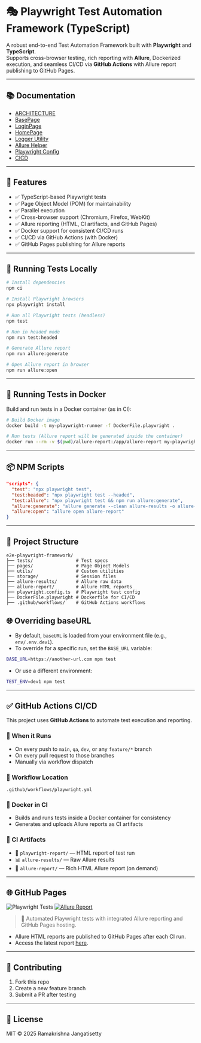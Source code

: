 # 🎭 Playwright Test Automation Framework (TypeScript)

A robust end-to-end Test Automation Framework built with **Playwright** and **TypeScript**.  
Supports cross-browser testing, rich reporting with **Allure**, Dockerized execution, and seamless CI/CD via **GitHub Actions** with Allure report publishing to GitHub Pages.

---

## 📚 Documentation

- [ARCHITECTURE](docs/ARCHITECTURE.md)
- [BasePage](docs/BasePage.md)
- [LoginPage](docs/LoginPage.md)
- [HomePage](docs/HomePage.md)
- [Logger Utility](docs/logger.md)
- [Allure Helper](docs/allureHelper.md)
- [Playwright Config](docs/playwright-config.md)
- [CICD](docs/CICD.md)

---

## 🚀 Features

- ✅ TypeScript-based Playwright tests
- ✅ Page Object Model (POM) for maintainability
- ✅ Parallel execution
- ✅ Cross-browser support (Chromium, Firefox, WebKit)
- ✅ Allure reporting (HTML, CI artifacts, and GitHub Pages)
- ✅ Docker support for consistent CI/CD runs
- ✅ CI/CD via GitHub Actions (with Docker)
- ✅ GitHub Pages publishing for Allure reports

---

## 🧪 Running Tests Locally

```bash
# Install dependencies
npm ci

# Install Playwright browsers
npx playwright install

# Run all Playwright tests (headless)
npm test

# Run in headed mode
npm run test:headed

# Generate Allure report
npm run allure:generate

# Open Allure report in browser
npm run allure:open
```

---

## 🐳 Running Tests in Docker

Build and run tests in a Docker container (as in CI):

```bash
# Build Docker image
docker build -t my-playwright-runner -f DockerFile.playwright .

# Run tests (Allure report will be generated inside the container)
docker run --rm -v $(pwd)/allure-report:/app/allure-report my-playwright-runner npm run test:allure
```

---

## 📦 NPM Scripts

```json
"scripts": {
  "test": "npx playwright test",
  "test:headed": "npx playwright test --headed",
  "test:allure": "npx playwright test && npm run allure:generate",
  "allure:generate": "allure generate --clean allure-results -o allure-report",
  "allure:open": "allure open allure-report"
}
```

---

## 📂 Project Structure

```
e2e-playwright-framework/
├── tests/                # Test specs
├── pages/                # Page Object Models
├── utils/                # Custom utilities
├── storage/              # Session files
├── allure-results/       # Allure raw data
├── allure-report/        # Allure HTML reports
├── playwright.config.ts  # Playwright test config
├── DockerFile.playwright # Dockerfile for CI/CD
├── .github/workflows/    # GitHub Actions workflows
```
## 🌐 Overriding baseURL

- By default, `baseURL` is loaded from your environment file (e.g., `env/.env.dev1`).
- To override for a specific run, set the `BASE_URL` variable:

```sh
BASE_URL=https://another-url.com npm test
```

- Or use a different environment:

```sh
TEST_ENV=dev1 npm test
```
---

## ✅ GitHub Actions CI/CD

This project uses **GitHub Actions** to automate test execution and reporting.

### 📍 When it Runs

- On every push to `main`, `qa`, `dev`, or any `feature/*` branch
- On every pull request to those branches
- Manually via workflow dispatch

### 📁 Workflow Location

```
.github/workflows/playwright.yml
```

### 🐳 Docker in CI

- Builds and runs tests inside a Docker container for consistency
- Generates and uploads Allure reports as CI artifacts

### 📂 CI Artifacts

- 🧪 `playwright-report/` — HTML report of test run
- 📊 `allure-results/` — Raw Allure results
- 📁 `allure-report/` — Rich HTML Allure report (on demand)

---

## 🌐 GitHub Pages

![Playwright Tests](https://github.com/ramjangatisetty/e2e-playwright-typescript-framework-template/actions/workflows/playwright.yml/badge.svg)
[![Allure Report](https://img.shields.io/badge/Allure-Report-blue)](https://ramjangatisetty.github.io/e2e-playwright-typescript-framework-template/)

> 🚀 Automated Playwright tests with integrated Allure reporting and GitHub Pages hosting.

- Allure HTML reports are published to GitHub Pages after each CI run.
- Access the latest report [here](https://ramjangatisetty.github.io/e2e-playwright-typescript-framework-template/).

---

## 🤝 Contributing

1. Fork this repo
2. Create a new feature branch
3. Submit a PR after testing

---



## 📄 License

MIT © 2025 Ramakrishna Jangatisetty